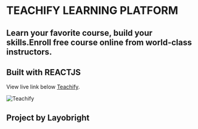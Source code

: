 # TEACHIFY LEARNING PLATFORM

## Learn your favorite course, build your skills.Enroll free course online from world-class instructors.

## Built with REACTJS

View live link below
[Teachify](https://teachify-learning.netlify.app).

![Teachify](https://res.cloudinary.com/devsource/image/upload/v1656504181/portfolio/project-one_jvk8lz.png)

## Project by Layobright

